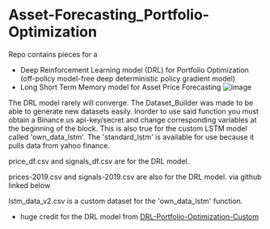 # Asset-Forecasting_Portfolio-Optimization

Repo contains pieces for a 
  - Deep Reinforcement Learning model (DRL) for Portfolio Optimization (off-policy model-free deep deterministic policy gradient model)
  - Long Short Term Memory model for Asset Price Forecasting
![image](https://github.com/dkuratko/Asset-Forecasting-Portfolio-Optimization/assets/100399466/3b45493a-6a15-43d8-a311-14c2cd0dca3b)

    
The DRL model rarely will converge. The Dataset_Builder was made to be able to generate new datasets easily. Inorder to use said function you must obtain a Binance.us api-key/secret and change corresponding variables at the beginning of the block.
This is also true for the custom LSTM model called 'own_data_lstm'. The 'standard_lstm' is available for use because it pulls data from yahoo finance. 

price_df.csv and signals_df.csv are for the DRL model.

prices-2019.csv and signals-2019.csv are also for the DRL model. via github linked below

lstm_data_v2.csv is a custom dataset for the 'own_data_lstm' function.


  - huge credit for the DRL model from [DRL-Portfolio-Optimization-Custom](https://github.com/daniel-fudge/DRL-Portfolio-Optimization-Custom/tree/master)

